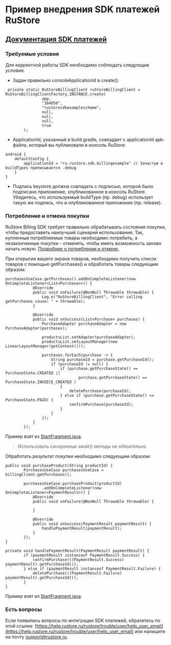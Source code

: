 # Пример внедрения SDK платежей RuStore
## [Документация SDK платежей](https://help.rustore.ru/rustore/for_developers/developer-documentation/sdk_payments/SDK-connecting-payments/quick_start)

### Требуемые условия

Для корректной работы SDK необходимо соблюдать следующие условия:

- Задан правильно consoleApplicationId в create():
```
 private static RuStoreBillingClient ruStoreBillingClient = RuStoreBillingClientFactory.INSTANCE.create(
                app,
                "184050",
                "rustoresdkexamplescheme",
                null,
                null,
                null,
                true
        );
```

- ApplicationId, указанный в build.gradle, совпадает с applicationId apk-файла, который вы публиковали в консоль RuStore:
```
android {
    defaultConfig {
        applicationId = "ru.rustore.sdk.billingexample" // Зачастую в buildTypes приписывается .debug
    }
}
```

- Подпись keystore должна совпадать с подписью, которой было подписано приложение, опубликованное в консоль RuStore. Убедитесь, что используемый buildType (пр. debug) использует такую же подпись, что и опубликованное приложение (пр. release).

### Потребление и отмена покупки
RuStore Billing SDK требует правильно обрабатывать состояния покупки, чтобы предоставить наилучший сценарий использования.
Так, купленные потребляемые товары необходимо потребить, а незаконченные покупки - отменять, чтобы иметь возможность заново начать новую.
[Подробнее о потреблении и отмене.](https://help.rustore.ru/rustore/for_developers/developer-documentation/sdk_payments/SDK-connecting-payments/%20consumption-and-withdrawal)

При открытии вашего экрана товаров, необходимо получить список товаров с помощью getPurchases() и обработать товары следующим образом:
```
purchasesUseCase.getPurchases().addOnCompleteListener(new OnCompleteListener<List<Purchase>>() {
            @Override
            public void onFailure(@NonNull Throwable throwable) {
                Log.e("RuStoreBillingClient", "Error calling getPurchases cause: " + throwable);
            }

            @Override
            public void onSuccess(List<Purchase> purchases) {
                PurchaseAdapter purchaseAdapter = new PurchaseAdapter(purchases);

                productsList.setAdapter(purchaseAdapter);
                productsList.setLayoutManager(new LinearLayoutManager(getContext()));

                purchases.forEach(purchase -> {
                    String purchaseId = purchase.getPurchaseId();
                    if (purchaseId != null) {
                        if (purchase.getPurchaseState() == PurchaseState.CREATED ||
                                purchase.getPurchaseState() == PurchaseState.INVOICE_CREATED )
                        {
                            deletePurchase(purchaseId);
                        } else if (purchase.getPurchaseState() == PurchaseState.PAID) {
                            confirmPurchase(purchaseId);
                        }
                    }
                });
            }
        });
```
Пример взят из [StartFragment.java](https://gitflic.ru/project/rustore/rustore-example-java-billing/blob?file=app/src/main/java/ru/rustore/example/rustorebillingsample/StartFragment.java&branch=master).
> Использовать синхронные await() методы не обязательно.

Обработать результат покупки необходимо следующим образом:
```
public void purchaseProduct(String productId) {
        PurchasesUseCase purchasesUseCase = billingClient.getPurchases();

        purchasesUseCase.purchaseProduct(productId)
                .addOnCompleteListener(new OnCompleteListener<PaymentResult>() {
            @Override
            public void onFailure(@NonNull Throwable throwable) {

            }

            @Override
            public void onSuccess(PaymentResult paymentResult) {
                handlePaymentResult(paymentResult);
            }
        });
}

private void handlePaymentResult(PaymentResult paymentResult) {
        if (paymentResult instanceof PaymentResult.Success) {
            confirmPurchase(((PaymentResult.Success) paymentResult).getPurchaseId());
        } else if (paymentResult instanceof PaymentResult.Failure) {
            deletePurchase(((PaymentResult.Failure) paymentResult).getPurchaseId());
        }
}

```
Пример взят из [StartFragment.java](https://gitflic.ru/project/rustore/rustore-example-java-billing/blob?file=app/src/main/java/ru/rustore/example/rustorebillingsample/StartFragment.java&branch=master).

### Есть вопросы
Если появились вопросы по интеграции SDK платежей, обратитесь по этой ссылке:
[https://help.rustore.ru/rustore/trouble/user/help_user_email](https://help.rustore.ru/rustore/trouble/user/help_user_email)
или напишите на почту support@rustore.ru.